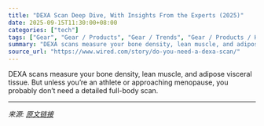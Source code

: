 ```yaml
---
title: "DEXA Scan Deep Dive, With Insights From the Experts (2025)"
date: 2025-09-15T11:30:00+08:00
categories: ["tech"]
tags: ["Gear", "Gear / Products", "Gear / Trends", "Gear / Products / Health and Fitness", "health", "longevity", "women's health", "gear", "health care", "medicine", "Lean Machine"]
summary: "DEXA scans measure your bone density, lean muscle, and adipose visceral tissue. But unless you’re an athlete or approaching menopause, you probably don’t need a detailed full-body scan."
source_url: "https://www.wired.com/story/do-you-need-a-dexa-scan/"
---
```


DEXA scans measure your bone density, lean muscle, and adipose visceral tissue. But unless you’re an athlete or approaching menopause, you probably don’t need a detailed full-body scan.

---

*来源: [原文链接](https://www.wired.com/story/do-you-need-a-dexa-scan/)*
